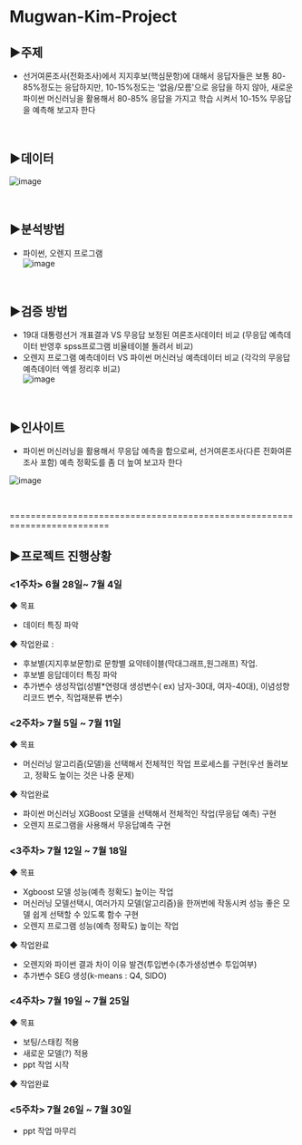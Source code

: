 # Mugwan-Kim-Project

## ▶주제 
 - 선거여론조사(전화조사)에서 지지후보(핵심문항)에 대해서 응답자들은 보통 80-85%정도는 응답하지만, 10-15%정도는 '없음/모름'으로 응답을 하지 않아, 새로운 파이썬 머신러닝을 활용해서 80-85% 응답을 가지고 학습 시켜서 10-15% 무응답을 예측해 보고자 한다

<br>

## ▶데이터
![image](https://user-images.githubusercontent.com/83946378/127790460-3aeaab78-4ef1-404a-bde1-b53437f74be0.png)

<br>

## ▶분석방법
 - 파이썬, 오렌지 프로그램<br>
![image](https://user-images.githubusercontent.com/83946378/128138069-188c6aab-51e0-422b-a802-407e50725eae.png)

<br>

## ▶검증 방법
 - 19대 대통령선거 개표결과 VS 무응답 보정된 여론조사데이터 비교 (무응답 예측데이터 반영후 spss프로그램 비율테이블 돌려서 비교)
 - 오렌지 프로그램 예측데이터 VS 파이썬 머신러닝 예측데이터 비교 (각각의 무응답 예측데이터 엑셀 정리후 비교)<br>
![image](https://user-images.githubusercontent.com/83946378/128138856-7c9ba20a-2efd-4b7f-b446-7edf42f126a4.png)

<br>

## ▶인사이트
 - 파이썬 머신러닝을 활용해서 무응답 예측을 함으로써, 선거여론조사(다른 전화여론조사 포함) 예측 정확도를 좀 더 높여 보고자 한다

![image](https://user-images.githubusercontent.com/83946378/124427663-a3f53d80-dda6-11eb-9266-1053ca65da28.png)

<br>

=========================================================================


## ▶프로젝트 진행상황<br>
### <1주차> 6월 28일~ 7월 4일
 ◆ 목표
  - 데이터 특징 파악

 ◆ 작업완료 : 
  - 후보별(지지후보문항)로 문항별 요약테이블(막대그래프,원그래프) 작업.
  - 후보별 응답데이터 특징 파악
  - 추가변수 생성작업(성별*연령대 생성변수( ex) 남자-30대, 여자-40대), 이념성향 리코드 변수, 직업재분류 변수)<br>

### <2주차> 7월 5일 ~ 7월 11일
 ◆ 목표
  - 머신러닝 알고리즘(모델)을 선택해서 전체적인 작업 프로세스를 구현(우선 돌려보고, 정확도 높이는 것은 나중 문제)

 ◆ 작업완료
  - 파이썬 머신러닝 XGBoost 모델을 선택해서 전체적인 작업(무응답 예측) 구현
  - 오렌지 프로그램을 사용해서 무응답예측 구현<br>

### <3주차> 7월 12일 ~ 7월 18일
 ◆ 목표
  - Xgboost 모델 성능(예측 정확도) 높이는 작업
  - 머신러닝 모델선택시, 여러가지 모델(알고리즘)을 한꺼번에 작동시켜 성능 좋은 모델 쉽게 선택할 수 있도록 함수 구현
  - 오렌지 프로그램 성능(예측 정확도) 높이는 작업
 
 ◆ 작업완료
  - 오렌지와 파이썬 결과 차이 이유 발견(투입변수(추가생성변수 투입여부) 
  - 추가변수 SEG 생성(k-means : Q4, SIDO)

### <4주차> 7월 19일 ~ 7월 25일
 ◆ 목표
  - 보팅/스태킹 적용
  - 새로운 모델(?) 적용
  - ppt 작업 시작
 
 ◆ 작업완료
 
 
### <5주차> 7월 26일 ~ 7월 30일 
  - ppt 작업 마무리
